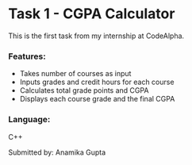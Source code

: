 # Task 1 - CGPA Calculator

This is the first task from my internship at CodeAlpha.

### Features:
- Takes number of courses as input
- Inputs grades and credit hours for each course
- Calculates total grade points and CGPA
- Displays each course grade and the final CGPA

### Language:
C++

Submitted by: Anamika Gupta

